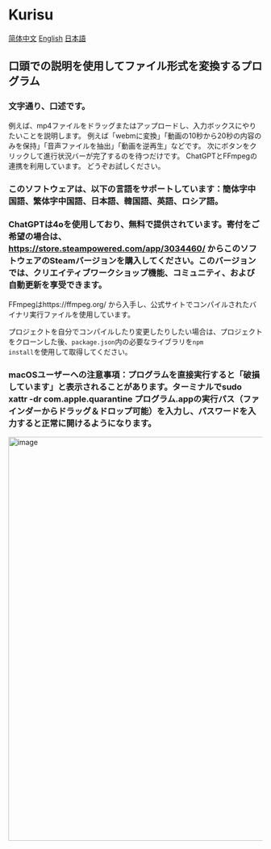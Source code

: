 # Kurisu
[简体中文](https://github.com/MCDFsteve/Kurisu/edit/main/README_zhCN.md)   [English](https://github.com/MCDFsteve/Kurisu/edit/main/README.md)   [日本語](https://github.com/MCDFsteve/Kurisu/edit/main/README_jp.md)
## 口頭での説明を使用してファイル形式を変換するプログラム
### 文字通り、口述です。
例えば、mp4ファイルをドラッグまたはアップロードし、入力ボックスにやりたいことを説明します。
例えば「webmに変換」「動画の10秒から20秒の内容のみを保持」「音声ファイルを抽出」「動画を逆再生」などです。
次にボタンをクリックして進行状況バーが完了するのを待つだけです。
ChatGPTとFFmpegの連携を利用しています。
どうぞお試しください。
### このソフトウェアは、以下の言語をサポートしています：簡体字中国語、繁体字中国語、日本語、韓国語、英語、ロシア語。
### ChatGPTは4oを使用しており、無料で提供されています。寄付をご希望の場合は、https://store.steampowered.com/app/3034460/ からこのソフトウェアのSteamバージョンを購入してください。このバージョンでは、クリエイティブワークショップ機能、コミュニティ、および自動更新を享受できます。

FFmpegはhttps://ffmpeg.org/ から入手し、公式サイトでコンパイルされたバイナリ実行ファイルを使用しています。

プロジェクトを自分でコンパイルしたり変更したりしたい場合は、プロジェクトをクローンした後、<code>package.json</code>内の必要なライブラリを<code>npm install</code>を使用して取得してください。

### macOSユーザーへの注意事項：プログラムを直接実行すると「破損しています」と表示されることがあります。ターミナルでsudo xattr -dr com.apple.quarantine プログラム.appの実行パス（ファインダーからドラッグ＆ドロップ可能）を入力し、パスワードを入力すると正常に開けるようになります。
<img width="800" alt="image" src="https://github.com/user-attachments/assets/3dcdb8f3-de2a-4603-8480-0109e4c7325e">
